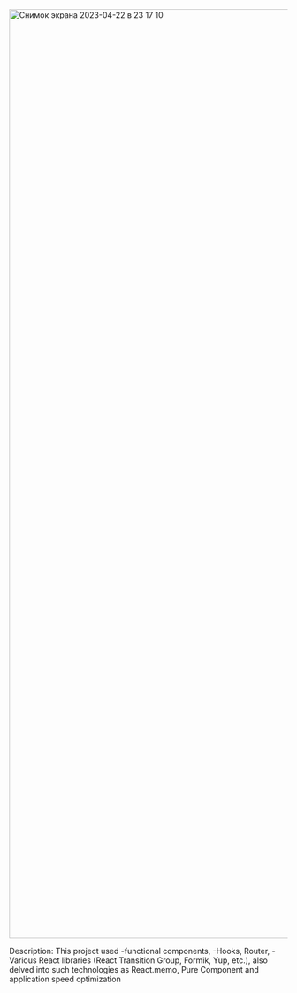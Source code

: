 
<img width="1680" alt="Снимок экрана 2023-04-22 в 23 17 10" src="https://user-images.githubusercontent.com/109174308/233807289-6b178d5f-5503-4d24-8912-d57384421a9e.png">

Description:
This project used 
-functional components, 
-Hooks, Router, 
-Various React libraries (React Transition Group, Formik, Yup, etc.),
also delved into such technologies as React.memo, Pure Component and application speed optimization
